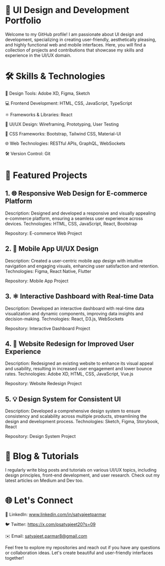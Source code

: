 # 🎨 UI Design and Development Portfolio
Welcome to my GitHub profile! I am passionate about UI design and development, specializing in creating user-friendly, aesthetically pleasing, and highly functional web and mobile interfaces. Here, you will find a collection of projects and contributions that showcase my skills and experience in the UI/UX domain.

# 🛠️ Skills & Technologies

🎨 Design Tools: Adobe XD, Figma, Sketch

💻 Frontend Development: HTML, CSS, JavaScript, TypeScript

⚛️ Frameworks & Libraries: React

🎨 UI/UX Design: Wireframing, Prototyping, User Testing

🎨 CSS Frameworks: Bootstrap, Tailwind CSS, Material-UI

🌐 Web Technologies: RESTful APIs, GraphQL, WebSockets

🛠️ Version Control: Git

# 🌟 Featured Projects
## 1. 🌐 Responsive Web Design for E-commerce Platform
Description: Designed and developed a responsive and visually appealing e-commerce platform, ensuring a seamless user experience across devices.
Technologies: HTML, CSS, JavaScript, React, Bootstrap

Repository: E-commerce Web Project

## 2. 📱 Mobile App UI/UX Design
Description: Created a user-centric mobile app design with intuitive navigation and engaging visuals, enhancing user satisfaction and retention.
Technologies: Figma, React Native, Flutter

Repository: Mobile App Project

## 3. ⚛️ Interactive Dashboard with Real-time Data
Description: Developed an interactive dashboard with real-time data visualization and dynamic components, improving data insights and decision-making.
Technologies: React, D3.js, WebSockets

Repository: Interactive Dashboard Project

## 4. 🎨 Website Redesign for Improved User Experience
Description: Redesigned an existing website to enhance its visual appeal and usability, resulting in increased user engagement and lower bounce rates.
Technologies: Adobe XD, HTML, CSS, JavaScript, Vue.js

Repository: Website Redesign Project

## 5. 💡 Design System for Consistent UI
Description: Developed a comprehensive design system to ensure consistency and scalability across multiple products, streamlining the design and development process.
Technologies: Sketch, Figma, Storybook, React

Repository: Design System Project

# 📝 Blog & Tutorials
I regularly write blog posts and tutorials on various UI/UX topics, including design principles, front-end development, and user research. Check out my latest articles on Medium and Dev too.

# 🌐 Let's Connect
🔗 LinkedIn: www.linkedin.com/in/satyajeetparmar

🐦 Twitter: https://x.com/psatyajeet20?s=09

✉️ Email: satyajeet.parmar8@gmail.com

Feel free to explore my repositories and reach out if you have any questions or collaboration ideas. Let's create beautiful and user-friendly interfaces together!
